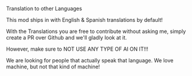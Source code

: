 Translation to other Languages

This mod ships in with English & Spanish translations by default!

With the Translations you are free to contribute without asking me, simply create a PR over Github and we'll gladly look at it.

However, make sure to NOT USE ANY TYPE OF AI ON IT!!!

We are looking for people that actually speak that language. We love machine, but not that kind of machine!
